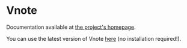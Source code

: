 # Vnote

Documentation available at [the project's homepage](https://fpereiro.github.io/vnote/).

You can use the latest version of Vnote [here](https://cdn.rawgit.com/fpereiro/vnote/9cd401bd978983d0acc716718ae5070329dd7f72/vnote/vnote.html#) (no installation required!).

